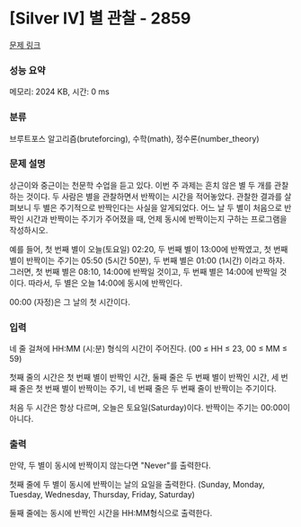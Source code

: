 # [Silver IV] 별 관찰 - 2859 

[문제 링크](https://www.acmicpc.net/problem/2859) 

### 성능 요약

메모리: 2024 KB, 시간: 0 ms

### 분류

브루트포스 알고리즘(bruteforcing), 수학(math), 정수론(number_theory)

### 문제 설명

<p>상근이와 중근이는 천문학 수업을 듣고 있다. 이번 주 과제는 흔치 않은 별 두 개를 관찰하는 것이다. 두 사람은 별을 관찰하면서 반짝이는 시간을 적어놓았다. 관찰한 결과를 살펴보니 두 별은 주기적으로 반짝인다는 사실을 알게되었다. 어느 날 두 별이 처음으로 반짝인 시간과 반짝이는 주기가 주어졌을 때, 언제 동시에 반짝이는지 구하는 프로그램을 작성하시오.</p>

<p>예를 들어, 첫 번째 별이 오늘(토요일) 02:20, 두 번째 별이 13:00에 반짝였고, 첫 번째 별이 반짝이는 주기는 05:50 (5시간 50분), 두 번째 별은 01:00 (1시간) 이라고 하자. 그러면, 첫 번째 별은 08:10, 14:00에 반짝일 것이고, 두 번째 별은 14:00에 반짝일 것이다. 따라서, 두 별은 오늘 14:00에 동시에 반짝인다.</p>

<p>00:00 (자정)은 그 날의 첫 시간이다.</p>

### 입력 

 <p>네 줄 걸쳐에 HH:MM (시:분) 형식의 시간이 주어진다. (00 ≤ HH ≤ 23, 00 ≤ MM ≤ 59)</p>

<p>첫째 줄의 시간은 첫 번째 별이 반짝인 시간, 둘째 줄은 두 번째 별이 반짝인 시간, 세 번째 줄은 첫 번째 별이 반짝이는 주기, 네 번째 줄은 두 번째 줄이 반짝이는 주기이다.</p>

<p>처음 두 시간은 항상 다르며, 오늘은 토요일(Saturday)이다. 반짝이는 주기는 00:00이 아니다.</p>

### 출력 

 <p>만약, 두 별이 동시에 반짝이지 않는다면 "Never"를 출력한다.</p>

<p>첫째 줄에 두 별이 동시에 반짝이는 날의 요일을 출력한다. (Sunday, Monday, Tuesday, Wednesday, Thursday, Friday, Saturday)</p>

<p>둘째 줄에는 동시에 반짝인 시간을 HH:MM형식으로 출력한다.</p>

